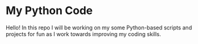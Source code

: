 # My Python Code

Hello! In this repo I will be working on
my some Python-based scripts and projects for fun
as I work towards improving my coding skills.
